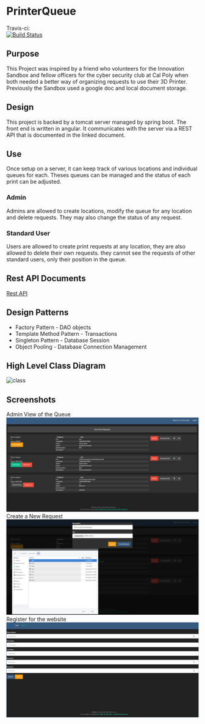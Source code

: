 # PrinterQueue
Travis-ci:     
[![Build Status](https://travis-ci.org/cpe305/fall2016-project-johnnicholson.svg?branch=master)](https://travis-ci.org/cpe305/fall2016-project-johnnicholson)

## Purpose
This Project was inspired by a friend who volunteers for the Innovation Sandbox
and fellow officers for the cyber security club at Cal Poly when both needed
a better way of organizing requests to use their 3D Printer. Previously the
Sandbox used a google doc and local document storage.

## Design
This project is backed by a tomcat server managed by spring boot. The front
end is written in angular. It communicates with the server via a REST API that
is documented in the linked document.

## Use
Once setup on a server, it can keep track of various locations and individual
queues for each. Theses queues can be managed and the status of each print can
be adjusted. 

### Admin
Admins are allowed to create locations, modify the queue for any location and 
delete requests. They may also change the status of any request. 

### Standard User
Users are allowed to create print requests at any location, they are also
allowed to delete their own requests. they cannot see the requests of other 
standard users, only their position in the queue.

## Rest API Documents
[Rest API](docs/3DPrinterQueue.md)

## Design Patterns
* Factory Pattern - DAO objects
* Template Method Pattern - Transactions
* Singleton Pattern - Database Session
* Object Pooling - Database Connection Management

## High Level Class Diagram
![class](Screenshots/basicClass.png)
## Screenshots
Admin View of the Queue
![one](Screenshots/Selection_004.png)
Create a New Request
![two](Screenshots/Selection_005.png)
Register for the website
![three](Screenshots/Selection_006.png)

